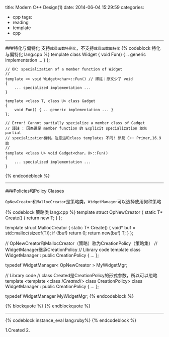 title: Modern C++ Design(1)
date: 2014-06-04 15:29:59
categories:
- cpp
tags: 
- reading
- template
- cpp
---


###特化与偏特化
支持`成员函数特例化`，不支持`成员函数偏特化`
{% codeblock 特化与偏特化 lang:cpp %}
    template <class T> 
    class Widget
    {
        void Fun() { .. generic implementation ... }
    };

    // OK: specialization of a member function of Widget
    // 
    template <> void Widget<char>::Fun() // 譯註：原文少了 void
    {
        ... specialized implementation ...
    }

    template <class T, class U> class Gadget
    {
        void Fun() { .. generic implementation ... }
    };

    // Error! Cannot partially specialize a member class of Gadget
    // 譯註 : 因為這是 member function 的 Explicit specialization 並無 partial
    // specialization機制。注意這和class templates 不同! 參見 C++ Primer,16.9 節
    // 
    template <class U> void Gadget<char，U>::Fun()
    {
        ... specialized implementation ...
    }
{% endcodeblock %}

--------------------------------------

###Policies和Policy Classes

`OpNewCreator`和`MallocCreator`是策略类，`WidgetManager`可以选择使用何种策略

{% codeblock 策略类 lang:cpp %}
template <class T>
struct OpNewCreator
{
    static T* Create()
    {
        return new T;
    }
};

template <class T>
struct MallocCreator
{
    static T* Create()
    {
        void* buf = std::malloc(sizeof(T));
        if (!buf) return 0;
        return new(buf) T;
    }
};

// OpNewCreator和MallocCreator（策略）称为CreationPolicy（策略集）
// WidgetManager继承CreationPolicy
// Library code
template <class CreationPolicy>
class WidgetManager : public CreationPolicy
{ ... };

typedef WidgetManager< OpNewCreator<Widget> > MyWidgetMgr;


// Library code
// class Created是CreationPolicy的形式参数，所以可以忽略
template <template <class /*Created*/> class CreationPolicy>
class WidgetManager : public CreationPolicy<Widget>
{ ... };


typedef WidgetManager<OpNewCreator> MyWidgetMgr;
{% endcodeblock %}



{% blockquote %}
{% endblockquote %}

---------------------------------------


{% codeblock instance_eval lang:ruby%}
{% endcodeblock %}

1.Created<Type>
2.

